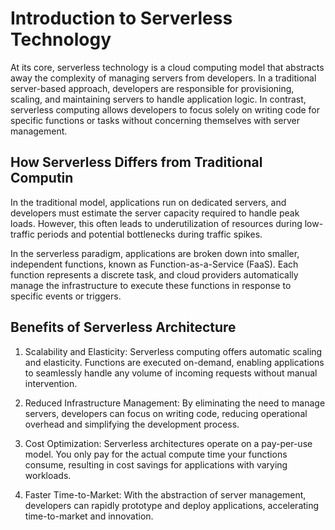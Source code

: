 # Introduction to Serverless Technology 

At its core, serverless technology is a cloud computing model that abstracts away the complexity of managing servers from developers. In a traditional server-based approach, developers are responsible for provisioning, scaling, and maintaining servers to handle application logic. In contrast, serverless computing allows developers to focus solely on writing code for specific functions or tasks without concerning themselves with server management.

## How Serverless Differs from Traditional Computin

In the traditional model, applications run on dedicated servers, and developers must estimate the server capacity required to handle peak loads. However, this often leads to underutilization of resources during low-traffic periods and potential bottlenecks during traffic spikes.

In the serverless paradigm, applications are broken down into smaller, independent functions, known as Function-as-a-Service (FaaS). Each function represents a discrete task, and cloud providers automatically manage the infrastructure to execute these functions in response to specific events or triggers.

## Benefits of Serverless Architecture

1. Scalability and Elasticity: Serverless computing offers automatic scaling and elasticity. Functions are executed on-demand, enabling applications to seamlessly handle any volume of incoming requests without manual intervention.

2. Reduced Infrastructure Management: By eliminating the need to manage servers, developers can focus on writing code, reducing operational overhead and simplifying the development process.

3. Cost Optimization: Serverless architectures operate on a pay-per-use model. You only pay for the actual compute time your functions consume, resulting in cost savings for applications with varying workloads.

4. Faster Time-to-Market: With the abstraction of server management, developers can rapidly prototype and deploy applications, accelerating time-to-market and innovation.
